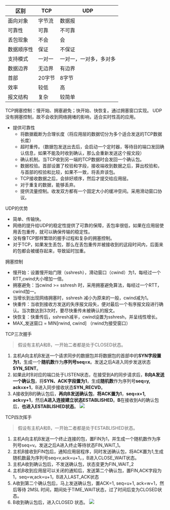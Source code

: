 | 区别       | TCP    | UDP                    |
| ---------- | ------ | ---------------------- |
| 面向对象   | 字节流 | 数据报                 |
| 可靠性     | 可靠   | 不可靠                 |
| 丢包现象   | 不会   | 会                     |
| 数据顺序性 | 保证   | 不保证                 |
| 支持模式   | 一对一 | 一对一，一对多，多对多 |
| 数据边界   | 无边界 | 有边界                 |
| 首部       | 20字节 | 8字节                  |
| 效率       | 较低   | 高                     |
| 报文结构   | 复杂   | 较简单                 |

TCP拥塞控制：慢开始、拥塞避免；快开始、快恢复。通过拥塞窗口实现。
UDP没有拥塞控制，故不会收到网络拥堵的影响，适合实时性高的应用。

- 提供可靠性
    - 将数据截断为合理长度（将应用层的数据切分为多个适合发送的TCP数据长度）
    - 超时重传。（数据包发送出去后，会启动一个定时器，等待目的端口发回确认信息，如果不能及时收到确认，那么会重新发送这个报文段）
    - 确认机制。当TCP收到另一端的TCP数据时会发回一个确认包。
    - 数据校验。首部设置了校验和字段，接收端收到数据之后，算出校验和，与首部的校验和比较，如果不一致，将丢弃该包。
    - TCP接收数据之后，会排好顺序，然后才提交给应用层。
    - 对于重复的数据，能够丢弃。
    - 提供流量控制。收发双方都有一个固定大小的缓冲空间。采用滑动窗口协议。

UDP的优势
- 简单、传输快。
- 网络的提升给UDP的稳定性提供了可靠的保障，丢包率很低，如果在应用层使用丢包重传，就可以确保传输的稳定性。
- 没有像TCP那样繁琐的握手过程和复杂的拥塞控制。
- 对于TCP，如果发生丢包，那么在丢包重传并被接收到的这段时间内，后面来的包都会被缓存起来，导致延时加重。

拥塞控制
- 慢开始：设置慢开始门限（sshresh），滑动窗口（cwind）为1，每经过一个RTT,cwind大小增加一倍。
- 拥塞避免：当cwind >= sshresh 时，采用拥塞避免算法，每经过一个RTT，cwind加一。
- 当增长到出现网络拥塞时，sshresh 减小为原来的一般，cwind减为1。
- 快重传：当收到接收方发送的失序报文段失，便对最后一个有序报文段进行确认。当次数达到3次时，要尽快重传未被确认的报文。
- 快恢复：快重传后，sshresh减半，cwind设置为sshresh，并呈线性增长。
- MAX_发送窗口 = MIN[rwind, cwind] （rwind为接受窗口）

TCP三次握手
> 假设有主机A和B，一开始二者都是处于CLOSED状态。
1. 主机A向主机B发送一个请求同步的数据包并将数据包的首部中的**SYN字段置为1**，生成一个**随机数**作为**序列号seq=x**。发送之后A进入同步发送状态**SYN_SENT**。
2. 如果此时B对应的端口处于LISTEN状态，在接受到A的同步请求后，**B向A发送一个确认包**，将**SYN、ACK字段置为1**，生成**随机数**作为序列号**seq=y, ack=x+1**，B进入同步接收状态**SYN_RECVD**。
3. A接收到B的确认包后，**再向B发送确认包**，**将ACK置为1**，**seq=x+1, ack=y+1**，然后**A进入连接建立状态ESTABLISHED**。**B**在接收到A的确认包后，**也进入ESTABLISHED状态**。
![](https://note.youdao.com/yws/api/personal/file/WEB3e9157815f27ed43eca7846d8725f13d?method=download&shareKey=ccb9931de239322130ce5bb44d336134)

TCP四次挥手
> 假设有主机A和B，一开始二者都是处于ESTABLISHED状态。
1. 主机A向主机B发送一个终止连接的包，置FIN为1，并生成一个随机数作为序列号seq=v。发送之后A进入终止等待状态FIN_WAIT_1。
2. 主机B接收到FIN包后，通知应用层程序，同时发送确认包，将ACK置为1,生成随机数最为序列号seq=v,ack=u+1，，B进入CLOSE_WAIT状态。
3. 主机A收到确认包后，不发送确认包，状态变更为FIN_WAIT_2
4. 主机B收到应用层可以关闭的通知后，发送第二个确认包，置FIN,ACK字段为1，seq=w,ack=u+1，B进入LAST_ACK状态
5. A收到第二个确认包后，马上发送确认包，置ACK=1, seq=u+1, ack=w+1，然后等待 2MSL 时间，期间处于TIME_WAIT状态，过了时间后变为CLOSED状态。
6. B收到确认包后，进入CLOSED 状态。
![](https://note.youdao.com/yws/api/personal/file/WEB08843b03ccc709b634ea086be91e7909?method=download&shareKey=9fe1653817e0dd42603df26d671a01e7)
